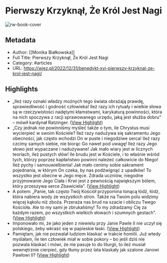 # Pierwszy Krzyknął, Że Król Jest Nagi

![rw-book-cover](https://wiez.pl/wp-content/uploads/2022/12/benedykt-xvi-ratzinger-krajewski-1.jpg)

## Metadata
- Author: [[Monika Białkowska]]
- Full Title: Pierwszy Krzyknął, Że Król Jest Nagi
- Category: #articles
- URL: https://wiez.pl/2022/12/31/benedykt-xvi-pierwszy-krzyknal-ze-krol-jest-nagi/

## Highlights
- „Ileż razy oznaki władzy możnych tego świata obrażają prawdę, sprawiedliwość i godność człowieka! Ileż razy ich rytuały i wielkie słowa są w rzeczywistości nadętymi kłamstwami, karykaturą powinności, która na nich spoczywa z racji sprawowanego urzędu, jaką jest służba dobru” – mówił kardynał Ratzinger. ([View Highlight](https://read.readwise.io/read/01gny6jkmd0wrt2az9pbbc7k46))
- „Czy jednak nie powinniśmy myśleć także o tym, ile Chrystus musi wycierpieć w swoim Kościele? Ileż razy nadużywa się sakramentu Jego obecności, jak często wchodzi On w puste i niegodziwe serca! Ileż razy czcimy samych siebie, nie biorąc Go nawet pod uwagę! Ileż razy Jego słowo jest wypaczane i nadużywane! Jak mało wiary jest w licznych teoriach, ileż pustych słów! Ile brudu jest w Kościele, i to właśnie wśród tych, którzy poprzez kapłaństwo powinni należeć całkowicie do Niego! Ileż pychy i samouwielbienia! Jak mało cenimy sobie sakrament pojednania, w którym On czeka, by nas podźwignąć z upadków! To wszystko jest obecne w Jego męce. Zdrada uczniów, niegodne przyjmowanie Jego Ciała i Krwi jest z pewnością największym bólem, który przeszywa serce Zbawiciela”. ([View Highlight](https://read.readwise.io/read/01gny6k5e6srpc01m3ef5h0jbh))
- A potem: „Panie, tak często Twój Kościół przypomina tonącą łódź, łódź, która nabiera wody ze wszystkich stron. Także na Twoim polu widzimy więcej kąkolu niż zboża. Przeraża nas brud na szacie i obliczu Twego Kościoła. Ale to my sami je zbrukaliśmy! To my zdradzamy Cię za każdym razem, po wszystkich wielkich słowach i szumnych gestach”. ([View Highlight](https://read.readwise.io/read/01gny6n89f3a46prjdff0240y8))
- Imponowało mi, że jako jeden z niewielu przy Janie Pawle II nie uczył się polskiego, żeby wkraść się w papieskie łaski. ([View Highlight](https://read.readwise.io/read/01gny6q035xen1rzrb3ksdax4g))
- Pamiętam, jak nie pozwalał ludziom klaskać w trakcie homilii. Już wtedy myślałam, ile ten człowiek miał w sobie pokory – bo jeśli dziś nie pozwala klaskać i mówi, że nie pasuje to do liturgii, to ileż musiał wewnętrznie cierpieć, gdy tłumy przez lata klaskały jak szalone Janowi Pawłowi II? ([View Highlight](https://read.readwise.io/read/01gny6ps7msxhmpg34b3fcs82a))
